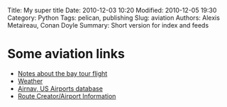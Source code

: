 Title: My super title
Date: 2010-12-03 10:20
Modified: 2010-12-05 19:30
Category: Python
Tags: pelican, publishing
Slug: aviation
Authors: Alexis Metaireau, Conan Doyle
Summary: Short version for index and feeds

# Some aviation links

- [Notes about the bay tour flight](/bay_tour_flight/)
- [Weather](http://www.duats.com/)
- [Airnav, US Airports database](http://www.airnav.com/)
- [Route Creator/Airport Information](http://skyvector.com/)
